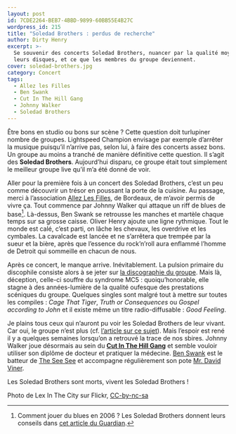 ```yaml
---
layout: post
id: 7CDE2264-BEB7-4BBD-9899-60BB55E4B27C
wordpress_id: 215
title: "Soledad Brothers : perdus de recherche"
author: Dirty Henry
excerpt: >-
  Se souvenir des concerts Soledad Brothers, nuancer par la qualité moyenne de
  leurs disques, et ce que les membres du groupe deviennent.
cover: soledad-brothers.jpg
category: Concert
tags:
  - Allez les Filles
  - Ben Swank
  - Cut In The Hill Gang
  - Johnny Walker
  - Soledad Brothers
---
```


Être bons en studio ou bons sur scène ? Cette question doit turlupiner nombre de
groupes. Lightspeed Champion envisage par exemple d’arrêter la musique puisqu’il
n’arrive pas, selon lui, à faire des concerts assez bons. Un groupe au moins a
tranché de manière définitive cette question. Il s’agit des **Soledad
Brothers**. Aujourd’hui disparu, ce groupe était tout simplement le meilleur
groupe live qu’il m’a été donné de voir.

Aller pour la première fois à un concert des Soledad Brothers, c’est un peu
comme découvrir un trésor en poussant la porte de la cuisine. Au passage, merci
à l’association [Allez Les Filles][4], de Bordeaux, de m’avoir permis de vivre
ça. Tout commence par Johnny Walker qui attaque un riff de blues de base[^1].
Là-dessus, Ben Swank se retrousse les manches et martèle chaque temps sur sa
grosse caisse. Oliver Henry ajoute une ligne rythmique. Tout le monde est calé,
c’est parti, on lâche les chevaux, les overdrive et les cymbales. La cavalcade
est lancée et ne s’arrêtera que trempée par la sueur et la bière, après que
l’essence du rock’n’roll aura enflammé l’homme de Detroit qui sommeille en
chacun de nous.

Après ce concert, le manque arrive. Inévitablement. La pulsion primaire du
discophile consiste alors à se jeter sur [la discographie du groupe][7]. Mais
là, déception, celle-ci souffre du syndrome MC5 : quoiqu’honorable, elle stagne
à des années-lumière de la qualité oufesque des prestations scéniques du groupe.
Quelques singles sont malgré tout à mettre sur toutes les compiles : _Cage That
Tiger_, _Truth or Consequences_ ou _Gospel according to John_ et il existe même
un titre radio-diffusable : _Good Feeling_.

Je plains tous ceux qui n’auront pu voir les Soledad Brothers de leur vivant.
Car oui, le groupe n’est plus (cf. [l’article sur ce sujet][i1]). Mais l’espoir
est rené il y a quelques semaines lorsqu’on a retrouvé la trace de nos sbires.
Johnny Walker joue désormais au sein du [**Cut In The Hill Gang**][1] et semble
vouloir utiliser son diplôme de docteur et pratiquer la médecine. [Ben Swank][5]
est le batteur de [The See See][3] et accompagne régulièrement son pote [Mr.
David Viner][6].

Les Soledad Brothers sont morts, vivent les Soledad Brothers !

Photo de Lex In The City sur Flickr,
[CC-by-nc-sa](https://creativecommons.org/licenses/by-nc-sa/2.0/)

[^1]:
    Comment jouer du blues en 2006 ? Les Soledad Brothers donnent leurs conseils
    dans [cet article du Guardian][2].

[i1]:
  https://www.deadrooster.org/les-soledad-brothers-sont-morts-vivent-les-bellrays/
[1]: https://www.discogs.com/artist/1498035-Cut-In-The-Hill-Gang
[2]: https://www.theguardian.com/music/2006/mar/03/popandrock1
[3]: https://www.discogs.com/artist/1397735-The-See-See
[4]: https://www.facebook.com/allezlesfilles
[5]: https://www.discogs.com/artist/630557-Ben-Swank
[6]: https://en.wikipedia.org/wiki/Mr_David_Viner
[7]: https://www.discogs.com/fr/artist/607750-Soledad-Brothers
